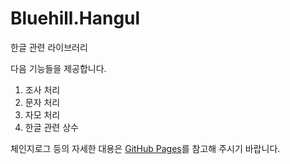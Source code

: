 # Bluehill.Hangul
한글 관련 라이브러리

다음 기능들을 제공합니다.

1. 조사 처리
1. 문자 처리
1. 자모 처리
1. 한글 관련 상수

체인지로그 등의 자세한 대용은 [GitHub Pages](https://na1307.github.io/Bluehill.Hangul)를 참고해 주시기 바랍니다.
